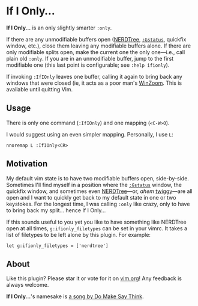 If I Only&hellip;
=================

**If I Only&hellip;** is an only slightly smarter `:only`.

If there are any unmodifiable buffers open
([NERDTree](https://github.com/scrooloose/nerdtree),
[`:Gstatus`](https://github.com/tpope/vim-fugitive), quickfix window, etc.),
close them leaving any modifiable buffers alone.  If there are only modifiable
splits open, make the current one the only one&mdash;i.e., call plain old
`:only`.  If you are in an unmodifiable buffer, jump to the first modifiable one
(this last point is configurable; see `:help ifionly`).

If invoking `:IfIOnly` leaves one buffer, calling it again to bring back any
windows that were closed (ie, it acts as a poor man's
[WinZoom](https://github.com/vim-scripts/ZoomWin).  This is available until
quitting Vim.


Usage
-----

There is only one command (`:IfIOnly`) and one mapping (`<C-W>O`).

I would suggest using an even simpler mapping.  Personally, I use `L`:

```viml
nnoremap L :IfIOnly<CR>
```


Motivation
----------

My default vim state is to have two modifiable buffers open, side-by-side.
Sometimes I'll find myself in a position where the
[`:Gstatus`](https://github.com/tpope/vim-fugitive) window, the quickfix window,
and sometimes even [NERDTree](https://github.com/scrooloose/nerdtree)&mdash;or,
*ahem* [twiggy](https://github.com/sodapopcan/vim-twiggy)&mdash;are all open and
I want to quickly get back to my default state in one or two keystokes.  For the
longest time, I was calling `:only` like crazy, only to have to bring back my
split... hence If I Only&hellip;

If this sounds useful to you yet you like to have something like NERDTree open
at all times, `g:ifionly_filetypes` can be set in your vimrc.  It takes a list
of filetypes to be left alone by this plugin.  For example:

```viml
let g:ifionly_filetypes = ['nerdtree']
```


About
-----

Like this plugin?  Please star it or vote for it on
[vim.org](http://www.vim.org)!  Any feedback is always welcome.

**If I Only&hellip;**'s namesake is [a song by Do Make Say
Think](https://www.youtube.com/watch?v=4uFwM9Bnp_I).
